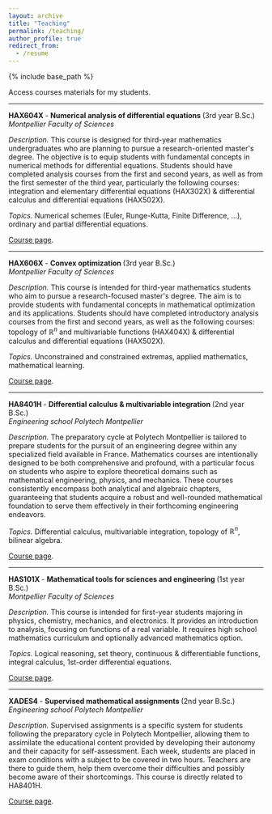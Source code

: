 ```yaml
---
layout: archive
title: "Teaching"
permalink: /teaching/
author_profile: true
redirect_from:
  - /resume
---
```


{% include base_path %}

Access courses materials for my students.

***
<b> HAX604X </b> - <b> Numerical analysis of differential equations </b>(3rd year B.Sc.) <br>
<i> Montpellier Faculty of Sciences </i> 

<i> Description. </i> This course is designed for third-year mathematics undergraduates who are planning to pursue a research-oriented master's degree. The objective is to equip students with fundamental concepts in numerical methods for differential equations. Students should have completed analysis courses from the first and second years, as well as from the first semester of the third year, particularly the following courses: integration and elementary differential equations (HAX302X) & differential calculus and differential equations (HAX502X).

<i> Topics. </i> Numerical schemes (Euler, Runge-Kutta, Finite Difference, ...), ordinary and partial differential equations.

[Course page](https://sachacardonna.github.io/teaching/HAX604X).

***
<b> HAX606X </b> - <b> Convex optimization </b>(3rd year B.Sc.) <br>
<i> Montpellier Faculty of Sciences </i> 

<i> Description. </i> This course is intended for third-year mathematics students who aim to pursue a research-focused master's degree. The aim is to provide students with fundamental concepts in mathematical optimization and its applications. Students should have completed introductory analysis courses from the first and second years, as well as the following courses: topology of $\mathbb{R}^n$ and multivariable functions (HAX404X) & differential calculus and differential equations (HAX502X).

<i> Topics. </i> Unconstrained and constrained extremas, applied mathematics, mathematical learning.

[Course page](https://sachacardonna.github.io/teaching/HAX606X).

***
<b> HA8401H </b> - <b> Differential calculus & multivariable integration </b>(2nd year B.Sc.) <br>
<i> Engineering school Polytech Montpellier</i> 

<i> Description. </i> The preparatory cycle at Polytech Montpellier is tailored to prepare students for the pursuit of an engineering degree within any specialized field available in France. Mathematics courses are intentionally designed to be both comprehensive and profound, with a particular focus on students who aspire to explore theoretical domains such as mathematical engineering, physics, and mechanics. These courses consistently encompass both analytical and algebraic chapters, guaranteeing that students acquire a robust and well-rounded mathematical foundation to serve them effectively in their forthcoming engineering endeavors. 

<i> Topics. </i> Differential calculus, multivariable integration, topology of $\mathbb{R}^n$, bilinear algebra.

[Course page](https://sachacardonna.github.io/teaching/HA8401H).

***
<b> HAS101X </b> - <b> Mathematical tools for sciences and engineering </b>(1st year B.Sc.) <br>
<i> Montpellier Faculty of Sciences </i> 

<i> Description. </i> This course is intended for first-year students majoring in physics, chemistry, mechanics, and electronics. It provides an introduction to analysis, focusing on functions of a real variable. It requires high school mathematics curriculum and optionally advanced mathematics option.

<i> Topics. </i> Logical reasoning, set theory, continuous & differentiable functions, integral calculus, 1st-order differential equations.

[Course page](https://sachacardonna.github.io/teaching/HAS101X).

***
<b> XADES4 </b> - <b> Supervised mathematical assignments </b>(2nd year B.Sc.) <br>
<i> Engineering school Polytech Montpellier</i> 

<i> Description. </i> Supervised assignments is a specific system for students following the preparatory cycle in Polytech Montpellier, allowing them to assimilate the educational content provided by developing their autonomy and their capacity for self-assessment. 
Each week, students are placed in exam conditions with a subject to be covered in two hours. Teachers are there to guide them, help them overcome their difficulties and possibly become aware of their shortcomings. This course is directly related to HA8401H.

[Course page](https://sachacardonna.github.io/teaching/HA8401H).
